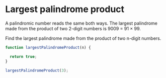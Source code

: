 # Largest palindrome product
A palindromic number reads the same both ways. The largest palindrome made from the product of two 2-digit numbers is 9009 = 91 × 99.

Find the largest palindrome made from the product of two n-digit numbers.

```javascript
function largestPalindromeProduct(n) {

  return true;
}

largestPalindromeProduct(3);
```
